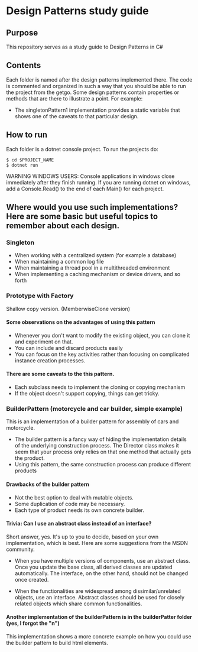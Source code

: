 # Design Patterns study guide

## Purpose

This repository serves as a study guide to Design Patterns in C#

## Contents

Each folder is named after the design patterns implemented there. The code is commented and organized in such a way that you should be able to run the project from the getgo.
Some design patterns contain properties or methods that are there to illustrate a point. For example:

* The singletonPattern1 implementation provides a static variable that shows one of the caveats to that particular design.

## How to run

Each folder is a dotnet console project.
To run the projects do:

```
$ cd $PROJECT_NAME
$ dotnet run
```

WARNING WINDOWS USERS: Console applications in windows close immediately after they finish running. If you are running dotnet on windows, add a Console.Read() to the end of each Main() for each project.

## Where would you use such implementations? Here are some basic but useful topics to remember about each design.

### Singleton
* When working with a centralized system (for example a database)
* When maintaining a common log file
* When maintaining a thread pool in a multithreaded environment
* When implementing a caching mechanism or device drivers, and so forth

### Prototype with Factory

Shallow copy version. (MemberwiseClone version)

#### Some observations on the advantages of using this pattern

* Whenever you don't want to modify the existing object, you can clone it and experiment on that.
* You can include and discard products easily
* You can focus on the key activities rather than focusing on complicated instance creation processes.

#### There are some caveats to the this pattern.

* Each subclass needs to implement the cloning or copying mechanism
* If the object doesn't support copying, things can get tricky.

### BuilderPattern (motorcycle and car builder, simple example)
This is an implementation of a builder pattern for assembly of cars and motorcycle.

* The builder pattern is a fancy way of hiding the implementation details of the underlying construction process. The Director class makes it seem that your process only relies on that one method that actually gets the product. 
* Using this pattern, the same construction process can produce different products

#### Drawbacks of the builder pattern
* Not the best option to deal with mutable objects.
* Some duplication of code may be necessary.
* Each type of product needs its own concrete builder.

#### Trivia: Can I use an abstract class instead of an interface?
Short answer, yes. It's up to you to decide, based on your own implementation, which is best.
Here are some suggestions from the MSDN community.

* When you have multiple versions of components, use an abstract class. Once you update the base class, all derived classes are updated automatically. The interface, on the other hand, should not be changed once created.

* When the functionalities are widespread among dissimilar/unrelated objects, use an interface. Abstract classes should be used for closely related objects which share common functionalities.

#### Another implementation of the builderPattern is in the builderPatter folder (yes, I forgot the "n")
This implementation shows a more concrete example on how you could use the builder pattern to build html elements.
